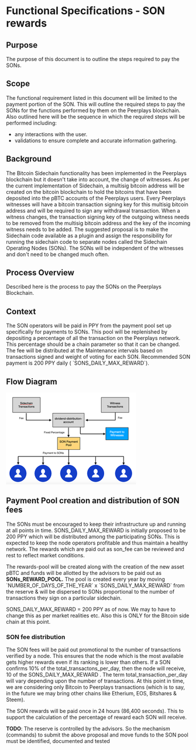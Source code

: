 # Functional Specifications - SON rewards

## Purpose

The purpose of this document is to outline the steps required to pay the SONs.

## Scope

The functional requirement listed in this document will be limited to the payment portion of the SON. This will outline the required steps to pay the SONs for the functions performed by them on the Peerplays blockchain. Also outlined here will be the sequence in which the required steps will be performed including:

* any interactions with the user.
* validations to ensure complete and accurate information gathering.

## Background

The Bitcoin Sidechain functionality has been implemented in the Peerplays blockchain but it doesn't take into account, the change of witnesses. As per the current implementation of Sidechain, a multisig bitcoin address will be created on the bitcoin blockchain to hold the bitcoins that have been deposited into the pBTC accounts of the Peerplays users. Every Peerplays witnesses will have a bitcoin transaction signing key for this multisig bitcoin address and will be required to sign any withdrawal transaction. When a witness changes, the transaction signing key of the outgoing witness needs to be removed from the multisig bitcoin address and the key of the incoming witness needs to be added. The suggested proposal is to make the Sidechain code available as a plugin and assign the responsibility for running the sidechain code to separate nodes called the Sidechain Operating Nodes \(SONs\). The SONs will be independent of the witnesses and don't need to be changed much often.

## Process Overview

Described here is the process to pay the SONs on the Peerplays Blockchain.

## Context

The SON operators will be paid in PPY from the payment pool set up specifically for payments to SONs. This pool will be replenished by depositing a percentage of all the transaction on the Peerplays network. This percentage should be a chain parameter so that it can be changed. The fee will be distributed at the Maintenance intervals based on transactions signed and weight of voting for each SON. Recommended SON payment is 200 PPY daily \( \`SONS\_DAILY\_MAX\_REWARD\`\).

## Flow Diagram

![C:\6576f0bc3d3de8c50be5af38593bbd1d](../../.gitbook/assets/0%20%285%29.png)

## **Payment Pool creation and distribution of SON fees**

The SONs must be encouraged to keep their infrastructure up and running at all points in time. SONS\_DAILY\_MAX\_REWARD is initially proposed to be 200 PPY which will be distributed among the participating SONs. This is expected to keep the node operators profitable and thus maintain a healthy network. The rewards which are paid out as son\_fee can be reviewed and rest to reflect market conditions. 

The rewards-pool will be created along with the creation of the new asset pBTC and funds will be allotted by the advisors to be paid out as **SONs\_REWARD\_POOL.** The pool is created every year by moving \`NUMBER\_OF\_DAYS\_OF\_THE\_YEAR\` x \`SONS\_DAILY\_MAX\_REWARD\` from the reserve & will be dispersed to SONs proportional to the number of transactions they sign on a particular sidechain. 

SONS\_DAILY\_MAX\_REWARD = 200 PPY as of now. We may to have to change this as per market realities etc. Also this is ONLY for the Bitcoin side chain at this point.

### SON fee distribution

The SON fees will be paid out promotional to the number of transactions verified by a node. This ensures that the node which is the most available gets higher rewards even if its ranking is lower than others. If a SON confirms 10% of the total\_transactons\_per\_day, then the node will receive, 10 of the SONS\_DAILY\_MAX\_REWARD . The term total\_transaction\_per\_day will vary depending upon the number of transactions. At this point in time, we are considering only Bitcoin to Peerplays transactions \(which is to say, in the future we may bring other chains like Etherium, EOS, Bitshares &  Steem\).

The SON rewards will be paid once in 24 hours \(86,400 seconds\). This to support the calculation of the percentage of reward each SON will receive.

**TODO**: The reserve is controlled by the advisors. So the mechanism \(commands\) to submit the above proposal and move funds to the SON pool must be identified, documented and tested

